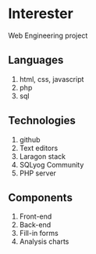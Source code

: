 # Interester
Web Engineering project 

## Languages
1. html, css, javascript
2. php
3. sql

## Technologies
1. github
2. Text editors
3. Laragon stack
4. SQLyog Community
5. PHP server

## Components
1. Front-end
2. Back-end
3. Fill-in forms
4. Analysis charts
